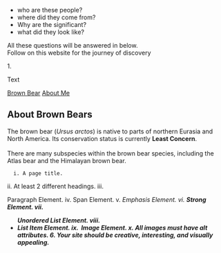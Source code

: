 <!DOCTYPE html>
<html>
<head>
  <title> The Ancient Indo-European Peoples </title>
</head>
<body>
  <ul>
  <li>who are these people?</li>
  <li>where did they come from?</li>
  <li>Why are the significant?</li>
  <li>what did they look like?</li>
  </ul>
  <p> All these questions will be answered in below. 
  <br> Follow on this website for the journey of discovery 
  </p>
  <div id="board">
  </div>
  <span>1.</span>
  <p>Text</p>
<body>
  <nav>
    <a href="./index.html">Brown Bear</a>
    <a href="./aboutme.html">About Me</a>
  </nav>
</nav>
  <div id="introduction">
    <h2>About Brown Bears</h2>
    <p>The brown bear (<em>Ursus arctos</em>) is native to parts of northern Eurasia and North America. Its conservation status is currently <strong>Least Concern</strong>.<br /><br /> There are many subspecies within the brown bear species, including the
      Atlas bear and the Himalayan brown bear.</p>

      i. A page title.
ii. At least 2 different headings.
iii. <p> Paragraph Element.
iv. <span> Span Element.
v. <em> Emphasis Element.
vi. <strong> Strong Element.
vii. <ul> Unordered List Element.
viii. <li> List Item Element.
ix. <img> Image Element.
x. All images must have alt attributes.
6. Your site should be creative, interesting, and visually appealing.


</body>
</html>
  
